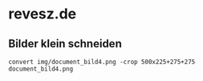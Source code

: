 revesz.de
=========


Bilder klein schneiden
----------------------

```convert img/document_bild4.png -crop 500x225+275+275 document_bild4.png```
